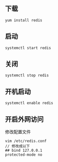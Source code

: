 ## 下载

```shell
yum install redis
```

## 启动

```shell
systemctl start redis
```

## 关闭

```shell
systemctl stop redis
```

## 开机启动

```shell
systemctl enable redis
```

## 开启外网访问

修改配置文件

```shell
vim /etc/redis.conf
// 修改成以下
## bind 127.0.0.1
protected-mode no
```
